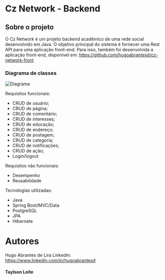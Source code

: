 # Cz Network - Backend

## Sobre o projeto
O Cz Network é um projeto backend acadêmico de uma rede social desenvolvido em Java. 
O objetivo principal do sistema é fornecer uma Rest API para uma aplicação front-end.
Para isso, também foi desenvolvida a aplicação front-end, disponível em: https://github.com/hugoabrantesd/cz-network-front

### Diagrama de classes
![Diagrama](https://user-images.githubusercontent.com/75028196/194678794-1be44941-ed02-4d15-b509-e12ae608ccb9.png)

Requisitos funcionais:
- CRUD de usuário;
- CRUD de página;
- CRUD de comentário;
- CRUD de interesses;
- CRUD de educação;
- CRUD de endereço;
- CRUD de postagem;
- CRUD de categoria;
- CRUD de notificações;
- CRUD de ação;
- Login/logout

Requisitos não funcionais:
- Desempenho
- Reusabilidade

Tecnologias utilizadas:
- Java
- Spring Boot/MVC/Data
- PostgreSQL
- JPA
- Hibernate

# Autores

Hugo Abrantes de Lira
Linkedin: https://www.linkedin.com/in/hugoabrantesd

#### Taylson Leite
